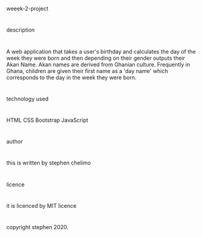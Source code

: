 #
weeek-2-project
#
description
#
A web application that takes a user's birthday and calculates the day of the week they were born and then depending on their gender outputs their Akan Name. Akan names are derived from Ghanian culture. Frequently in Ghana, children are given their first name as a 'day name' which corresponds to the day in the week they were born.
#
technology used
#
HTML 
CSS
Bootstrap
JavaScript
#
author
#
this is written by stephen chelimo
#
licence
#
it is licenced by MIT licence
#
copyright stephen 2020.
